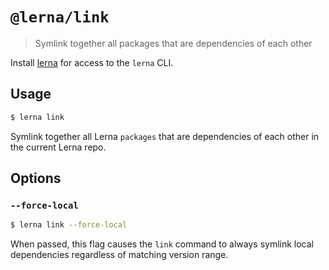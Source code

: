 # `@lerna/link`

> Symlink together all packages that are dependencies of each other

Install [lerna](https://www.npmjs.com/package/lerna) for access to the `lerna` CLI.

## Usage

```sh
$ lerna link
```

Symlink together all Lerna `packages` that are dependencies of each other in the current Lerna repo.

## Options

### `--force-local`

```sh
$ lerna link --force-local
```

When passed, this flag causes the `link` command to always symlink local dependencies regardless of matching version range.

